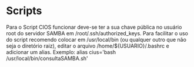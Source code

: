 # Scripts

Para o Script CIOS funcionar deve-se ter a sua chave pública no usuário root do servidor SAMBA em /root/.ssh/authorized_keys.
Para facilitar o uso do script recomendo colocar em /usr/local/bin (ou qualquer outro que não seja o diretório raiz), editar o arquivo /home/${USUARIO}/.bashrc e adicionar um alias. Exemplo: alias cius='bash /usr/local/bin/consultaSAMBA.sh'
